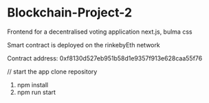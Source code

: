 # Blockchain-Project-2


Frontend for a decentralised voting application 
next.js, bulma css

Smart contract is deployed on the rinkebyEth network 

Contract address: 0xf8130d527eb951b58d1e9357f913e628caa55f76


//
start the app
clone repository
1. npm install
2. npm run start



